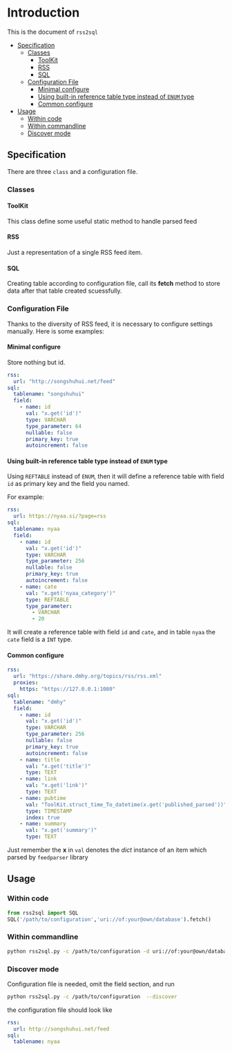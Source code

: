 # Introduction

This is the document of `rss2sql`

<!-- TOC depthFrom:2 -->

- [Specification](#specification)
    - [Classes](#classes)
        - [ToolKit](#toolkit)
        - [RSS](#rss)
        - [SQL](#sql)
    - [Configuration File](#configuration-file)
        - [Minimal configure](#minimal-configure)
        - [Using built-in reference table type instead of `ENUM` type](#using-built-in-reference-table-type-instead-of-enum-type)
        - [Common configure](#common-configure)
- [Usage](#usage)
    - [Within code](#within-code)
    - [Within commandline](#within-commandline)
    - [Discover mode](#discover-mode)

<!-- /TOC -->

## Specification

There are three `class` and a configuration file.

### Classes

#### ToolKit

This class define some useful static method to handle parsed feed

#### RSS

Just a representation of a single RSS feed item.

#### SQL

Creating table according to configuration file, call its **fetch** method to store data after that table created scuessfully.

### Configuration File

Thanks to the diversity of RSS feed, it is necessary to configure settings manually. Here is some examples:

#### Minimal configure

Store nothing but id.

```yaml
rss:
  url: "http://songshuhui.net/feed"
sql:
  tablename: "songshuhui"
  field:
    - name: id
      val: "x.get('id')"
      type: VARCHAR
      type_parameter: 64
      nullable: false
      primary_key: true
      autoincrement: false
```

#### Using built-in reference table type instead of `ENUM` type

Using `REFTABLE` instead of `ENUM`, then it will define a reference table with
field `id` as primary key and the field you named. 

For example:

```yaml
rss:
  url: https://nyaa.si/?page=rss
sql:
  tablename: nyaa
  field:
    - name: id
      val: "x.get('id')"
      type: VARCHAR
      type_parameter: 256
      nullable: false
      primary_key: true
      autoincrement: false
    - name: cate
      val: "x.get('nyaa_category')"
      type: REFTABLE
      type_parameter:
        - VARCHAR
        - 20
```

It will create a reference table with field `id` and `cate`,
and in table `nyaa` the `cate` field is a `INT` type.

#### Common configure

```yaml
rss:
  url: "https://share.dmhy.org/topics/rss/rss.xml"
  proxies:
    https: "https://127.0.0.1:1080"
sql:
  tablename: "dmhy"
  field:
    - name: id
      val: "x.get('id')"
      type: VARCHAR
      type_parameter: 256
      nullable: false
      primary_key: true
      autoincrement: false
    - name: title
      val: "x.get('title')"
      type: TEXT
    - name: link
      val: "x.get('link')"
      type: TEXT
    - name: pubtime
      val: "ToolKit.struct_time_To_datetime(x.get('published_parsed'))"
      type: TIMESTAMP
      index: true
    - name: summary
      val: "x.get('summary')"
      type: TEXT
```

Just remember the **x** in `val` denotes the *dict* instance of an item which parsed by `feedparser` library

## Usage

### Within code

```python
from rss2sql import SQL
SQL('/path/to/configuration','uri://of:your@own/database').fetch()
```

### Within commandline

```bash
python rss2sql.py -c /path/to/configuration -d uri://of:your@own/database --hide_banner
```

### Discover mode

Configuration file is needed, omit the field section, and run

```bash
python rss2sql.py -c /path/to/configuration  --discover
```

the configuration file should look like

```yaml
rss:
  url: http://songshuhui.net/feed
sql:
  tablename: nyaa
```